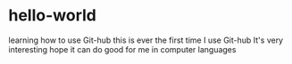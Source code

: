 # hello-world
learning how to use Git-hub
this is ever the first time I use Git-hub
It's very interesting
hope it can do good for me in computer languages
